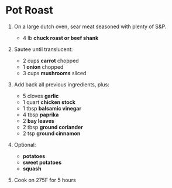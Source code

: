 # Pot Roast

1. On a large dutch oven, sear meat seasoned with plenty of S&P.

	- 4 lb **chuck roast or beef shank**

2. Sautee until translucent:

	- 2 cups **carrot** chopped
	- 1 **onion** chopped
	- 3 cups **mushrooms** sliced

3. Add back all previous ingredients, plus:

	- 5 cloves **garlic**
	- 1 quart **chicken stock**
	- 1 tbsp **balsamic vinegar**
	- 4 tbsp **paprika**
	- 2 **bay leaves**
	- 2 tbsp **ground coriander**
	- 2 tsp **ground cinnamon**

4. Optional:

	- **potatoes**
	- **sweet potatoes**
	- **squash**

5. Cook on 275F for 5 hours
